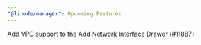 ```yaml
---
"@linode/manager": Upcoming Features
---
```


Add VPC support to the Add Network Interface Drawer ([#11887](https://github.com/linode/manager/pull/11887))
